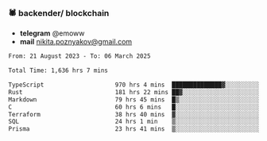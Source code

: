 ### 🕷 backender/ blockchain
- **telegram** @emoww
- **mail** nikita.poznyakov@gmail.com

<!--START_SECTION:waka-->

```txt
From: 21 August 2023 - To: 06 March 2025

Total Time: 1,636 hrs 7 mins

TypeScript                    970 hrs 4 mins  ██████████████▓░░░░░░░░░░   59.10 %
Rust                          181 hrs 22 mins ██▓░░░░░░░░░░░░░░░░░░░░░░   11.05 %
Markdown                      79 hrs 45 mins  █▒░░░░░░░░░░░░░░░░░░░░░░░   04.86 %
C                             60 hrs 6 mins   █░░░░░░░░░░░░░░░░░░░░░░░░   03.66 %
Terraform                     38 hrs 40 mins  ▓░░░░░░░░░░░░░░░░░░░░░░░░   02.36 %
SQL                           24 hrs 1 min    ▒░░░░░░░░░░░░░░░░░░░░░░░░   01.46 %
Prisma                        23 hrs 41 mins  ▒░░░░░░░░░░░░░░░░░░░░░░░░   01.44 %
```

<!--END_SECTION:waka-->





